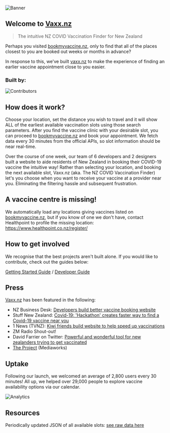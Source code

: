 ![Banner](https://i.imgur.com/uQrEML4.png)

## Welcome to [Vaxx.nz](https://vaxx.nz)

> The intuitive NZ COVID Vaccination Finder for New Zealand

Perhaps you visited [bookmyvaccine.nz](https://bookmyvaccine.nz), only to find that all of the places closest to you are booked out weeks or months in advance?

In response to this, we've built [vaxx.nz](https://vaxx.nz) to make the experience of finding an earlier vaccine appointment close to you easier.

### Built by:

![Contributors](https://contrib.rocks/image?repo=CovidEngine/vaxxnz)

## How does it work?

Choose your location, set the distance you wish to travel and it will show ALL of the earliest available vaccination slots using those search parameters. After you find the vaccine clinic with your desirable slot, you can proceed to [bookmyvaccine.nz](https://bookmyvaccine.nz) and book your appointment. We fetch data every 30 minutes from the official APIs, so slot information should be near real-time.

Over the course of one week, our team of 6 developers and 2 designers built a website to aide residents of New Zealand in booking their COVID-19 vaccine the intuitive way! Rather than selecting your location, and booking the next available slot, Vaxx.nz (aka. The NZ COVID Vaccination Finder) let's you choose when you want to receive your vaccine at a provider near you. Eliminating the filtering hassle and subsequent frustration.

## A vaccine centre is missing!

We automatically load any locations giving vaccines listed on [bookmyvaccine.nz](https://bookmyvaccine.nz), but if you know of one we don't have, contact Healthpoint to profile the missing location: https://www.healthpoint.co.nz/register/

## How to get involved

We recognise that the best projects aren't built alone. If you would like to contribute, check out the guides below:

[Getting Started Guide](CONTRIBUTING.md) / [Developer Guide](CONTRIBUTING_DEV.md)

## Press

[Vaxx.nz](https://vaxx.nz) has been featured in the following:

- NZ Business Desk: [Developers build better vaccine booking website](https://businessdesk.co.nz/article/news-in-brief/developers-build-better-vaccine-booking-website)
- Stuff New Zealand: [Covid-19: 'Hackathon' creates faster way to find a Covid-19 vaccine near you](https://www.stuff.co.nz/national/health/coronavirus/126293947/covid19-hackathon-creates-faster-way-to-find-a-covid19-vaccine-near-you)
- 1 News (TVNZ): [Kiwi friends build website to help speed up vaccinations](https://www.tvnz.co.nz/one-news/new-zealand/kiwi-friends-build-website-help-speed-up-vaccinations)
- ZM Radio Shout-out!
- David Farrier on Twitter: [Powerful and wonderful tool for new zealanders trying to get vaccinated](https://twitter.com/davidfarrier/status/1434717951798611968)
- [The Project](https://www.youtube.com/watch?v=erZ6kTJTpmI) (Mediaworks)

## Uptake

Following our launch, we welcomed an average of 2,800 users every 30 minutes! All up, we helped over 29,000 people to explore vaccine availability options via our calendar.

![Analytics](https://i.imgur.com/YjUZL9j.png)

## Resources

Periodically updated JSON of all available slots: [see raw data here](https://github.com/CovidEngine/vaxxnzlocations)
